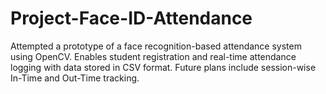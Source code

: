 # Project-Face-ID-Attendance
Attempted a  prototype of a face recognition-based attendance system using OpenCV. Enables student registration and real-time attendance logging with data stored in CSV format. Future plans include session-wise In-Time and Out-Time tracking.
